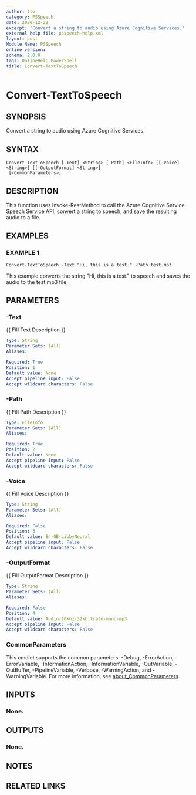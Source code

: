 ```yaml
---
author: tto
category: PSSpeech
date: 2020-12-22
excerpt: 'Convert a string to audio using Azure Cognitive Services.'
external help file: psspeech-help.xml
layout: post
Module Name: PSSpeech
online version:
schema: 2.0.0
tags: OnlineHelp PowerShell
title: Convert-TextToSpeech
---
```


# Convert-TextToSpeech

## SYNOPSIS
Convert a string to audio using Azure Cognitive Services.

## SYNTAX

```
Convert-TextToSpeech [-Text] <String> [-Path] <FileInfo> [[-Voice] <String>] [[-OutputFormat] <String>]
 [<CommonParameters>]
```

## DESCRIPTION
This function uses Invoke-RestMethod to call the Azure Cognitive Service Speech Service API, convert a string to speech, and save the resulting audio to a file.

## EXAMPLES

### EXAMPLE 1
```
Convert-TextToSpeech -Text "Hi, this is a test." -Path test.mp3
```

This example converts the string "Hi, this is a test." to speech and saves the audio to the test.mp3 file.

## PARAMETERS

### -Text
{{ Fill Text Description }}

```yaml
Type: String
Parameter Sets: (All)
Aliases:

Required: True
Position: 1
Default value: None
Accept pipeline input: False
Accept wildcard characters: False
```

### -Path
{{ Fill Path Description }}

```yaml
Type: FileInfo
Parameter Sets: (All)
Aliases:

Required: True
Position: 2
Default value: None
Accept pipeline input: False
Accept wildcard characters: False
```

### -Voice
{{ Fill Voice Description }}

```yaml
Type: String
Parameter Sets: (All)
Aliases:

Required: False
Position: 3
Default value: En-GB-LibbyNeural
Accept pipeline input: False
Accept wildcard characters: False
```

### -OutputFormat
{{ Fill OutputFormat Description }}

```yaml
Type: String
Parameter Sets: (All)
Aliases:

Required: False
Position: 4
Default value: Audio-16khz-32kbitrate-mono-mp3
Accept pipeline input: False
Accept wildcard characters: False
```

### CommonParameters
This cmdlet supports the common parameters: -Debug, -ErrorAction, -ErrorVariable, -InformationAction, -InformationVariable, -OutVariable, -OutBuffer, -PipelineVariable, -Verbose, -WarningAction, and -WarningVariable. For more information, see [about_CommonParameters](http://go.microsoft.com/fwlink/?LinkID=113216).

## INPUTS

### None.
## OUTPUTS

### None.
## NOTES

## RELATED LINKS
